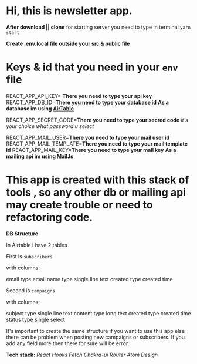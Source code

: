 # Hi, this is newsletter app.

**After download || clone** for starting server you need to type in terminal
`yarn start`

**Create .env.local file outside your src & public file**

# Keys & id that you need in your `env` file

REACT_APP_API_KEY= **There you need to type your api key**
REACT_APP_DB_ID=**There you need to type your database id**
**As a database im using [AirTable](https://airtable.com/)**

REACT_APP_SECRET_CODE=**There you need to type your secred code**
*it's your choice what password u select*

REACT_APP_MAIL_USER=**There you need to type your mail user id**
REACT_APP_MAIL_TEMPLATE=**There you need to type your mail template id**
REACT_APP_MAIL_KEY=**There you need to type your mail key**
**As a mailing api im using [MailJs](https://www.emailjs.com/)**

# This app is created with this stack of tools , so any other db or mailing api may create trouble or need to refactoring code.

**DB Structure**

In Airtable i have 2 tables

First is `subscribers`

with columns:

email type email
name type single line text
created type created time

Second is `campaigns`

with columns:

subject type single line text
content type long text
created type created time
status type single select

It's important to create the same structure if you want to use this app else there can be problem when posting new campaigns or subscribers. If you add any field more then there for sure will be error.


**Tech stack:**
*React* *Hooks* *Fetch* *Chakra-ui* *Router* *Atom Design*
